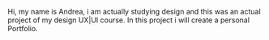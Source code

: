 Hi, my name is Andrea, i am actually studying design and this was an actual project of my design UX|UI course. In this project i will create a personal Portfolio.
